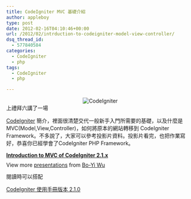 ```yaml
---
title: CodeIgniter MVC 基礎介紹
author: appleboy
type: post
date: 2012-02-16T04:10:46+00:00
url: /2012/02/intrduction-to-codeigniter-model-view-controller/
dsq_thread_id:
  - 577840584
categories:
  - CodeIgniter
  - php
tags:
  - CodeIgniter
  - php

---
```

<div style="margin:0 auto; text-align:center">
  <img src="https://i1.wp.com/farm5.static.flickr.com/4139/4928689646_4309e16e13_o.png?w=840&#038;ssl=1" alt="CodeIgniter" data-recalc-dims="1" />
</div> 上禮拜六講了一場 

<a href="http://www.codeigniter.org.tw" target="_blank">CodeIgniter</a> 簡介，裡面很清楚交代一般新手入門所需要的基礎，以及什麼是 MVC(Model,View,Controller)，如何將原本的網站轉移到 CodeIgniter Framework。不多說了，大家可以參考投影片資料。投影片看完，也把作業寫好，恭喜你已經學會了CodeIgniter PHP Framework。 

<div style="width:510px" id="__ss_11597167">
  <strong style="display:block;margin:12px 0 4px"><a href="http://www.slideshare.net/appleboy/introduction-to-mvc-of-codeigniter-21x" title="Introduction to MVC of CodeIgniter 2.1.x" target="_blank">Introduction to MVC of CodeIgniter 2.1.x</a></strong> 
  
  <div style="padding:5px 0 12px">
    View more <a href="http://www.slideshare.net/" target="_blank">presentations</a> from <a href="http://www.slideshare.net/appleboy" target="_blank">Bo-Yi Wu</a>
  </div>
</div> 閱讀時可以搭配 

<a href="http://codeigniter.org.tw/user_guide/" target="_blank">CodeIgniter 使用手冊版本 2.1.0</a>